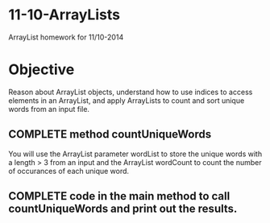 11-10-ArrayLists
================

ArrayList homework for 11/10-2014

# Objective
Reason about ArrayList objects, understand how to use indices to access elements in an ArrayList, and apply ArrayLists to count and sort unique words from an input file.

## COMPLETE method countUniqueWords
You will use the ArrayList<String> parameter wordList to store the unique words with a length > 3 from an input and
the ArrayList<Integer> wordCount to count the number of occurances of each unique word.

## COMPLETE code in the main method to call countUniqueWords and print out the results.
